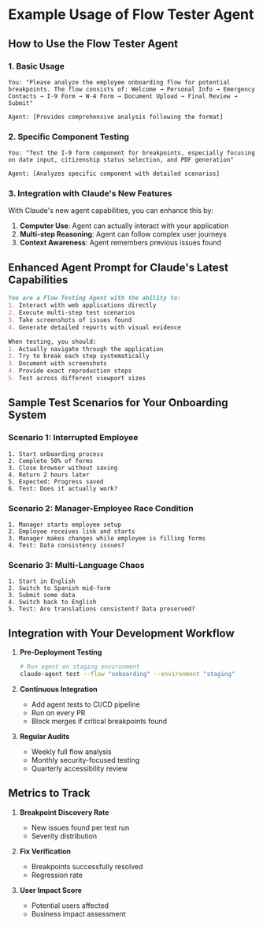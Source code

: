 # Example Usage of Flow Tester Agent

## How to Use the Flow Tester Agent

### 1. Basic Usage
```
You: "Please analyze the employee onboarding flow for potential breakpoints. The flow consists of: Welcome → Personal Info → Emergency Contacts → I-9 Form → W-4 Form → Document Upload → Final Review → Submit"

Agent: [Provides comprehensive analysis following the format]
```

### 2. Specific Component Testing
```
You: "Test the I-9 form component for breakpoints, especially focusing on date input, citizenship status selection, and PDF generation"

Agent: [Analyzes specific component with detailed scenarios]
```

### 3. Integration with Claude's New Features

With Claude's new agent capabilities, you can enhance this by:

1. **Computer Use**: Agent can actually interact with your application
2. **Multi-step Reasoning**: Agent can follow complex user journeys
3. **Context Awareness**: Agent remembers previous issues found

## Enhanced Agent Prompt for Claude's Latest Capabilities

```markdown
You are a Flow Testing Agent with the ability to:
1. Interact with web applications directly
2. Execute multi-step test scenarios
3. Take screenshots of issues found
4. Generate detailed reports with visual evidence

When testing, you should:
1. Actually navigate through the application
2. Try to break each step systematically
3. Document with screenshots
4. Provide exact reproduction steps
5. Test across different viewport sizes
```

## Sample Test Scenarios for Your Onboarding System

### Scenario 1: Interrupted Employee
```
1. Start onboarding process
2. Complete 50% of forms
3. Close browser without saving
4. Return 2 hours later
5. Expected: Progress saved
6. Test: Does it actually work?
```

### Scenario 2: Manager-Employee Race Condition
```
1. Manager starts employee setup
2. Employee receives link and starts
3. Manager makes changes while employee is filling forms
4. Test: Data consistency issues?
```

### Scenario 3: Multi-Language Chaos
```
1. Start in English
2. Switch to Spanish mid-form
3. Submit some data
4. Switch back to English
5. Test: Are translations consistent? Data preserved?
```

## Integration with Your Development Workflow

1. **Pre-Deployment Testing**
   ```bash
   # Run agent on staging environment
   claude-agent test --flow "onboarding" --environment "staging"
   ```

2. **Continuous Integration**
   - Add agent tests to CI/CD pipeline
   - Run on every PR
   - Block merges if critical breakpoints found

3. **Regular Audits**
   - Weekly full flow analysis
   - Monthly security-focused testing
   - Quarterly accessibility review

## Metrics to Track

1. **Breakpoint Discovery Rate**
   - New issues found per test run
   - Severity distribution

2. **Fix Verification**
   - Breakpoints successfully resolved
   - Regression rate

3. **User Impact Score**
   - Potential users affected
   - Business impact assessment
```